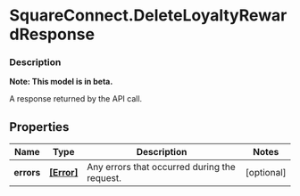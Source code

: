 # SquareConnect.DeleteLoyaltyRewardResponse

### Description
**Note: This model is in beta.**

A response returned by the API call.

## Properties
Name | Type | Description | Notes
------------ | ------------- | ------------- | -------------
**errors** | [**[Error]**](Error.md) | Any errors that occurred during the request. | [optional] 


